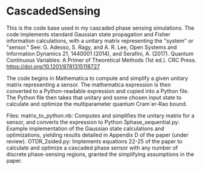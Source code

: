 # CascadedSensing

This is the code base used in my cascaded phase sensing simulations. The code implements standard Gaussian state propagation and Fisher information calculations, with a unitary matrix representing the "system" or "sensor." See: G. Adesso, S. Ragy, and A. R. Lee, Open Systems and Information Dynamics 21, 1440001 (2014), and Serafini, A. (2017). Quantum Continuous Variables: A Primer of Theoretical Methods (1st ed.). CRC Press. https://doi.org/10.1201/9781315118727

The code begins in Mathematica to compute and simplify a given unitary matrix representing a sensor. The mathematica expression is then converted to a Python-readable expression and copied into a Python file. The Python file then takes that unitary and some chosen input state to calculate and optimize the multiparameter quantum Cram´er-Rao bound.

Files:
matrix_to_python.nb: Computes and simplifies the unitary matrix for a sensor, and converts the expression to Python
3phase_sequential.py: Example implementation of the Gaussian state calculations and optimizations, yielding results detailed in Appendix D of the paper (under review).
OTDR_2sided.py: Implements equations 22-25 of the paper to calculate and optimize a cascaded phase sensor with any number of discrete phase-sensing regions, granted the simplifying assumptions in the paper.
